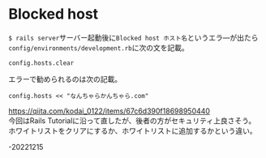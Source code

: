 # Blocked host

`$ rails server`サーバー起動後に`Blocked host ホスト名`というエラ―が出たら  
`config/environments/development.rb`に次の文を記載。  
```
config.hosts.clear
```

エラーで勧められるのは次の記載。  
```
config.hosts << "なんちゃらかんちゃら.com"
```

https://qiita.com/kodai_0122/items/67c6d390f18698950440  
今回はRails Tutorialに沿って直したが、後者の方がセキュリティ上良さそう。  
ホワイトリストをクリアにするか、ホワイトリストに追加するかという違い。  

-20221215